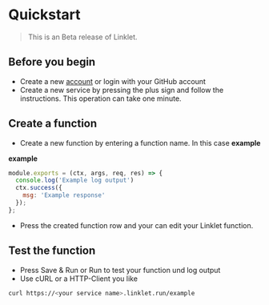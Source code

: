 # Quickstart

> This is an Beta release of Linklet.

## Before you begin

* Create a new [account](https://cloud.linklet.run/login) or login with your GitHub account
* Create a new service by pressing the plus sign and follow the instructions. This operation can take one minute.

## Create a function

* Create a new function by entering a function name. In this case __example__

__example__

```javascript
module.exports = (ctx, args, req, res) => {
  console.log('Example log output')
  ctx.success({
    msg: 'Example response'
  });
};
```
* Press the created function row and your can edit your Linklet function.


## Test the function

* Press Save & Run or Run to test your function und log output
* Use cURL or a HTTP-Client you like

```bash
curl https://<your service name>.linklet.run/example
```
